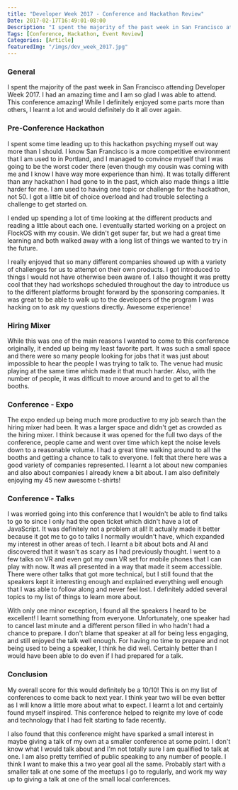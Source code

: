 ```yaml
---
title: "Developer Week 2017 - Conference and Hackathon Review"
Date: 2017-02-17T16:49:01-08:00
Description: "I spent the majority of the past week in San Francisco attending Developer Week 2017. I had an amazing time and I am so glad I was able to attend."
Tags: [Conference, Hackathon, Event Review]
Categories: [Article]
featuredImg: "/imgs/dev_week_2017.jpg"
---
```



### General

I spent the majority of the past week in San Francisco attending Developer Week 2017. I had an amazing time and I am so glad I was able to attend. This conference amazing! While I definitely enjoyed some parts more than others, I learnt a lot and would definitely do it all over again.

### Pre-Conference Hackathon

I spent some time leading up to this hackathon psyching myself out way more than I should. I know San Francisco is a more competitive environment that I am used to in Portland, and I managed to convince myself that I was going to be the worst coder there (even though my cousin was coming with me and I know I have way more experience than him). It was totally different than any hackathon I had gone to in the past, which also made things a little harder for me. I am used to having one topic or challenge for the hackathon, not 50. I got a little bit of choice overload and had trouble selecting a challenge to get started on.

I ended up spending a lot of time looking at the different products and reading a little about each one. I eventually started working on a project on FlockOS with my cousin. We didn't get super far, but we had a great time learning and both walked away with a long list of things we wanted to try in the future.

I really enjoyed that so many different companies showed up with a variety of challenges for us to attempt on their own products. I got introduced to things I would not have otherwise been aware of. I also thought it was pretty cool that they had workshops scheduled throughout the day to introduce us to the different platforms brought forward by the sponsoring companies. It was great to be able to walk up to the developers of the program I was hacking on to ask my questions directly. Awesome experience!

### Hiring Mixer

While this was one of the main reasons I wanted to come to this conference originally, it ended up being my least favorite part. It was such a small space and there were so many people looking for jobs that it was just about impossible to hear the people I was trying to talk to. The venue had music playing at the same time which made it that much harder. Also, with the number of people, it was difficult to move around and to get to all the booths.

### Conference - Expo

The expo ended up being much more productive to my job search than the hiring mixer had been. It was a larger space and didn't get as crowded as the hiring mixer. I think because it was opened for the full two days of the conference, people came and went over time which kept the noise levels down to a reasonable volume. I had a great time walking around to all the booths and getting a chance to talk to everyone. I felt that there here was a good variety of companies represented. I learnt a lot about new companies and also about companies I already knew a bit about. I am also definitely enjoying my 45 new awesome t-shirts!

### Conference - Talks

I was worried going into this conference that I wouldn't be able to find talks to go to since I only had the open ticket which didn't have a lot of JavaScript. It was definitely not a problem at all! It actually made it better because it got me to go to talks I normally wouldn't have, which expanded my interest in other areas of tech. I learnt a bit about bots and AI and discovered that it wasn't as scary as I had previously thought. I went to a few talks on VR and even got my own VR set for mobile phones that I can play with now. It was all presented in a way that made it seem accessible. There were other talks that got more technical, but I still found that the speakers kept it interesting enough and explained everything well enough that I was able to follow along and never feel lost. I definitely added several topics to my list of things to learn more about.

With only one minor exception, I found all the speakers I heard to be excellent! I learnt something from everyone. Unfortunately, one speaker had to cancel last minute and a different person filled in who hadn't had a chance to prepare. I don't blame that speaker at all for being less engaging, and still enjoyed the talk well enough. For having no time to prepare and not being used to being a speaker, I think he did well. Certainly better than I would have been able to do even if I had prepared for a talk.

### Conclusion

My overall score for this would definitely be a 10/10! This is on my list of conferences to come back to next year. I think year two will be even better as I will know a little more about what to expect. I learnt a lot and certainly found myself inspired. This conference helped to reignite my love of code and technology that I had felt starting to fade recently.

I also found that this conference might have sparked a small interest in maybe giving a talk of my own at a smaller conference at some point. I don't know what I would talk about and I'm not totally sure I am qualified to talk at one. I am also pretty terrified of public speaking to any number of people. I think I want to make this a two year goal all the same. Probably start with a smaller talk at one some of the meetups I go to regularly, and work my way up to giving a talk at one of the small local conferences.
